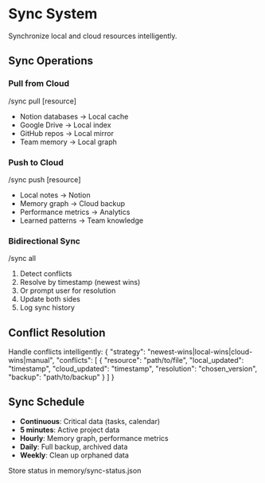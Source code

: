 # Sync System

Synchronize local and cloud resources intelligently.

## Sync Operations

### Pull from Cloud
/sync pull [resource]
- Notion databases → Local cache
- Google Drive → Local index
- GitHub repos → Local mirror
- Team memory → Local graph

### Push to Cloud
/sync push [resource]
- Local notes → Notion
- Memory graph → Cloud backup
- Performance metrics → Analytics
- Learned patterns → Team knowledge

### Bidirectional Sync
/sync all
1. Detect conflicts
2. Resolve by timestamp (newest wins)
3. Or prompt user for resolution
4. Update both sides
5. Log sync history

## Conflict Resolution

Handle conflicts intelligently:
{
  "strategy": "newest-wins|local-wins|cloud-wins|manual",
  "conflicts": [
    {
      "resource": "path/to/file",
      "local_updated": "timestamp",
      "cloud_updated": "timestamp",
      "resolution": "chosen_version",
      "backup": "path/to/backup"
    }
  ]
}

## Sync Schedule

- **Continuous**: Critical data (tasks, calendar)
- **5 minutes**: Active project data
- **Hourly**: Memory graph, performance metrics
- **Daily**: Full backup, archived data
- **Weekly**: Clean up orphaned data

Store status in memory/sync-status.json
